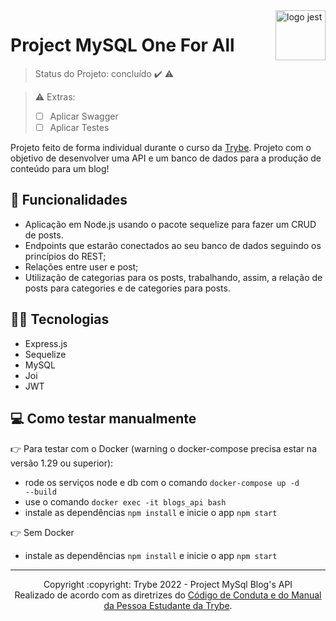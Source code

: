 <img src="https://www.freepnglogos.com/uploads/logo-mysql-png/logo-mysql-mysql-and-moodle-elearningworld-5.png" alt="logo jest" width="80px" align="right">

# Project MySQL One For All
> Status do Projeto: concluído :heavy_check_mark: :warning:

> :warning: Extras:
> - [ ] Aplicar Swagger
> - [ ] Aplicar Testes


Projeto feito de forma individual durante o curso da [Trybe](https://www.betrybe.com/). Projeto com o objetivo de desenvolver uma API e um banco de dados para a produção de conteúdo para um blog!
## 🔧 Funcionalidades

* Aplicação em Node.js usando o pacote sequelize para fazer um CRUD de posts.
* Endpoints que estarão conectados ao seu banco de dados seguindo os princípios do REST;
* Relações entre user e post;
* Utilização de categorias para os posts, trabalhando, assim, a relação de posts para categories e de categories para posts.

## 👩‍💻 Tecnologias

* Express.js
* Sequelize
* MySQL
* Joi
* JWT

## 💻 Como testar manualmente

:point_right: Para testar com o Docker (warning o docker-compose precisa estar na versão 1.29 ou superior):

* rode os serviços node e db com o comando <code>docker-compose up -d --build</code>
* use o comando <code>docker exec -it blogs_api bash</code>
* instale as dependências <code>npm install</code> e inicie o app <code>npm start</code>

:point_right: Sem Docker

* instale as dependências <code>npm install</code> e inicie o app <code>npm start</code>

<hr/>

<div align="center">Copyright :copyright: Trybe 2022 - Project MySql Blog's API
<br/>
Realizado de acordo com as diretrizes do <a href="https://blog.betrybe.com/wp-content/uploads/2020/12/Código-de-Conduta-Trybe-1.pdf" >Código de Conduta e do Manual da Pessoa Estudante da Trybe</a>.</div>
